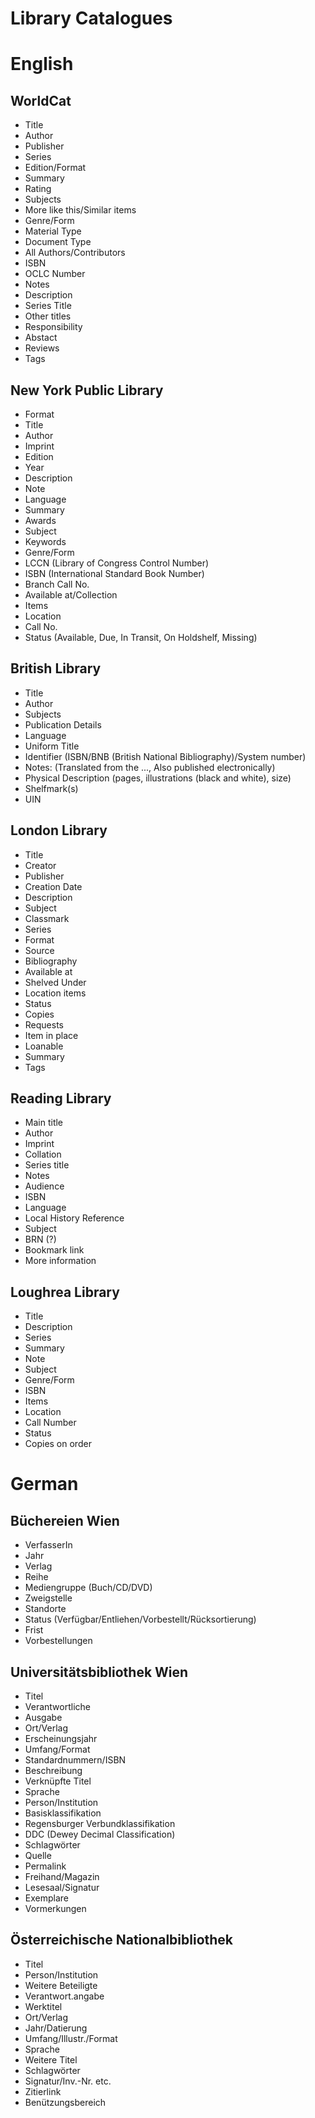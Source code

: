 # Library Catalogues

# English

## WorldCat
- Title
- Author
- Publisher
- Series
- Edition/Format
- Summary
- Rating
- Subjects
- More like this/Similar items
- Genre/Form
- Material Type
- Document Type
- All Authors/Contributors
- ISBN
- OCLC Number
- Notes
- Description
- Series Title
- Other titles
- Responsibility
- Abstact
- Reviews
- Tags

## New York Public Library
- Format
- Title
- Author
- Imprint
- Edition
- Year
- Description
- Note
- Language
- Summary
- Awards
- Subject
- Keywords
- Genre/Form
- LCCN (Library of Congress Control Number)
- ISBN (International Standard Book Number)
- Branch Call No.
- Available at/Collection
- Items
- Location
- Call No.
- Status (Available, Due, In Transit, On Holdshelf, Missing)

## British Library
- Title
- Author
- Subjects
- Publication Details
- Language
- Uniform Title
- Identifier (ISBN/BNB (British National Bibliography)/System number)
- Notes: (Translated from the ..., Also published electronically)
- Physical Description (pages, illustrations (black and white), size)
- Shelfmark(s)
- UIN

## London Library
- Title
- Creator
- Publisher
- Creation Date
- Description
- Subject
- Classmark
- Series
- Format
- Source
- Bibliography
- Available at
- Shelved Under
- Location items
- Status
- Copies
- Requests
- Item in place
- Loanable
- Summary
- Tags

## Reading Library
- Main title
- Author
- Imprint
- Collation
- Series title
- Notes
- Audience
- ISBN
- Language
- Local History Reference
- Subject
- BRN (?)
- Bookmark link
- More information

## Loughrea Library
- Title
- Description
- Series
- Summary
- Note
- Subject
- Genre/Form
- ISBN
- Items
- Location
- Call Number
- Status
- Copies on order

# German

## Büchereien Wien
- VerfasserIn
- Jahr 
- Verlag
- Reihe
- Mediengruppe (Buch/CD/DVD)
- Zweigstelle
- Standorte
- Status (Verfügbar/Entliehen/Vorbestellt/Rücksortierung)
- Frist
- Vorbestellungen

## Universitätsbibliothek Wien
- Titel
- Verantwortliche
- Ausgabe
- Ort/Verlag
- Erscheinungsjahr
- Umfang/Format
- Standardnummern/ISBN
- Beschreibung
- Verknüpfte Titel
- Sprache
- Person/Institution
- Basisklassifikation
- Regensburger Verbundklassifikation
- DDC (Dewey Decimal Classification)
- Schlagwörter
- Quelle
- Permalink
- Freihand/Magazin
- Lesesaal/Signatur
- Exemplare
- Vormerkungen

## Österreichische Nationalbibliothek
- Titel
- Person/Institution
- Weitere Beteiligte
- Verantwort.angabe
- Werktitel
- Ort/Verlag
- Jahr/Datierung
- Umfang/Illustr./Format
- Sprache
- Weitere Titel
- Schlagwörter
- Signatur/Inv.-Nr. etc.
- Zitierlink
- Benützungsbereich